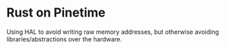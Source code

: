 # Rust on Pinetime

Using HAL to avoid writing raw memory addresses, but otherwise avoiding
libraries/abstractions over the hardware.
